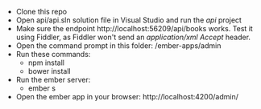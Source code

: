 * Clone this repo
* Open api/api.sln solution file in Visual Studio and run the _api_ project
* Make sure the endpoint http://localhost:56209/api/books works. Test it using Fiddler, as Fiddler won't send an _application/xml_ _Accept_ header.
* Open the command prompt in this folder: /ember-apps/admin
* Run these commands:
  * npm install
  * bower install
* Run the ember server:
  * ember s
* Open the ember app in your browser: http://localhost:4200/admin/

